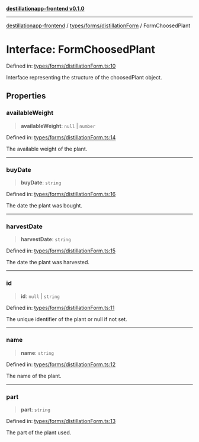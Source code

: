 [**destillationapp-frontend v0.1.0**](../../../../README.md)

***

[destillationapp-frontend](../../../../modules.md) / [types/forms/distillationForm](../README.md) / FormChoosedPlant

# Interface: FormChoosedPlant

Defined in: [types/forms/distillationForm.ts:10](https://github.com/DestillApp/main/blob/76aba95a5d8c1d9174ebde73d7b50f0ea64b491a/frontend/src/types/forms/distillationForm.ts#L10)

Interface representing the structure of the choosedPlant object.

## Properties

### availableWeight

> **availableWeight**: `null` \| `number`

Defined in: [types/forms/distillationForm.ts:14](https://github.com/DestillApp/main/blob/76aba95a5d8c1d9174ebde73d7b50f0ea64b491a/frontend/src/types/forms/distillationForm.ts#L14)

The available weight of the plant.

***

### buyDate

> **buyDate**: `string`

Defined in: [types/forms/distillationForm.ts:16](https://github.com/DestillApp/main/blob/76aba95a5d8c1d9174ebde73d7b50f0ea64b491a/frontend/src/types/forms/distillationForm.ts#L16)

The date the plant was bought.

***

### harvestDate

> **harvestDate**: `string`

Defined in: [types/forms/distillationForm.ts:15](https://github.com/DestillApp/main/blob/76aba95a5d8c1d9174ebde73d7b50f0ea64b491a/frontend/src/types/forms/distillationForm.ts#L15)

The date the plant was harvested.

***

### id

> **id**: `null` \| `string`

Defined in: [types/forms/distillationForm.ts:11](https://github.com/DestillApp/main/blob/76aba95a5d8c1d9174ebde73d7b50f0ea64b491a/frontend/src/types/forms/distillationForm.ts#L11)

The unique identifier of the plant or null if not set.

***

### name

> **name**: `string`

Defined in: [types/forms/distillationForm.ts:12](https://github.com/DestillApp/main/blob/76aba95a5d8c1d9174ebde73d7b50f0ea64b491a/frontend/src/types/forms/distillationForm.ts#L12)

The name of the plant.

***

### part

> **part**: `string`

Defined in: [types/forms/distillationForm.ts:13](https://github.com/DestillApp/main/blob/76aba95a5d8c1d9174ebde73d7b50f0ea64b491a/frontend/src/types/forms/distillationForm.ts#L13)

The part of the plant used.

